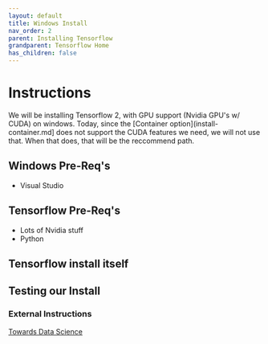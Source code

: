 ```yaml
---
layout: default
title: Windows Install
nav_order: 2
parent: Installing Tensorflow
grandparent: Tensorflow Home
has_children: false
---
```


# Instructions

We will be installing Tensorflow 2, with GPU support (Nvidia GPU's w/ CUDA) on windows. Today, since the [Container option](install-container.md] does not support the CUDA features we need, we will not use that. When that does, that will be the reccommend path.

## Windows Pre-Req's

- Visual Studio 

## Tensorflow Pre-Req's

- Lots of Nvidia stuff
- Python

## Tensorflow install itself

## Testing our Install

### External Instructions

[Towards Data Science](https://towardsdatascience.com/installing-tensorflow-with-cuda-cudnn-and-gpu-support-on-windows-10-60693e46e781)
